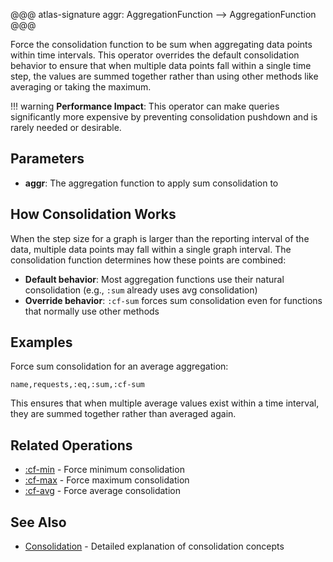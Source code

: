 @@@ atlas-signature
aggr: AggregationFunction
-->
AggregationFunction
@@@

Force the consolidation function to be sum when aggregating data points within time intervals.
This operator overrides the default consolidation behavior to ensure that when multiple data points
fall within a single time step, the values are summed together rather than using other methods
like averaging or taking the maximum.

!!! warning
    **Performance Impact**: This operator can make queries significantly more expensive by preventing
    consolidation pushdown and is rarely needed or desirable.

## Parameters

* **aggr**: The aggregation function to apply sum consolidation to

## How Consolidation Works

When the step size for a graph is larger than the reporting interval of the data, multiple
data points may fall within a single graph interval. The consolidation function determines
how these points are combined:

* **Default behavior**: Most aggregation functions use their natural consolidation (e.g., `:sum` already uses avg consolidation)
* **Override behavior**: `:cf-sum` forces sum consolidation even for functions that normally use other methods

## Examples

Force sum consolidation for an average aggregation:

```
name,requests,:eq,:sum,:cf-sum
```

This ensures that when multiple average values exist within a time interval, they are summed
together rather than averaged again.

## Related Operations

* [:cf-min](cf-min.md) - Force minimum consolidation
* [:cf-max](cf-max.md) - Force maximum consolidation
* [:cf-avg](cf-avg.md) - Force average consolidation

## See Also

* [Consolidation](../../concepts/consolidation.md) - Detailed explanation of consolidation concepts
